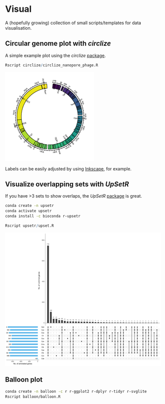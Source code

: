 # Visual

A (hopefully growing) collection of small scripts/templates for data visualisation. 

## Circular genome plot with _circlize_

A simple example plot using the _circlize_ [package](https://jokergoo.github.io/circlize_book/book/). 

```R
Rscript circlize/circlize_nanopore_phage.R
```

![Example PNG image of the scripts output](https://github.com/hoelzer/visual/blob/master/circlize/circlize_nanopore_phage.png)

Labels can be easily adjusted by using [Inkscape](https://inkscape.org), for example.

## Visualize overlapping sets with _UpSetR_

If you have >3 sets to show overlaps, the _UpSetR_ [package](https://github.com/hms-dbmi/UpSetR) is great. 

```bash
conda create -n upsetr
conda activate upsetr
conda install -c bioconda r-upsetr
```

```R
Rscript upsetr/upset.R
```

![Example PNG image of the scripts output](https://github.com/hoelzer/visual/blob/master/upsetr/upsetr.svg)

## Balloon plot

```bash
conda create -n balloon -c r r-ggplot2 r-dplyr r-tidyr r-svglite
Rscript balloon/balloon.R 
```

